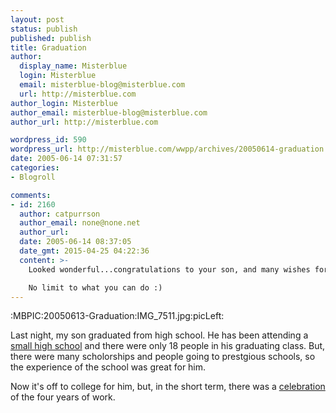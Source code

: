 ```yaml
---
layout: post
status: publish
published: publish
title: Graduation
author:
  display_name: Misterblue
  login: Misterblue
  email: misterblue-blog@misterblue.com
  url: http://misterblue.com
author_login: Misterblue
author_email: misterblue-blog@misterblue.com
author_url: http://misterblue.com

wordpress_id: 590
wordpress_url: http://misterblue.com/wwpp/archives/20050614-graduation
date: 2005-06-14 07:31:57
categories:
- Blogroll

comments:
- id: 2160
  author: catpurrson
  author_email: none@none.net
  author_url: 
  date: 2005-06-14 08:37:05
  date_gmt: 2015-04-25 04:22:36
  content: >-
    Looked wonderful...congratulations to your son, and many wishes for success.

    No limit to what you can do :)
---
```

:MBPIC:20050613-Graduation:IMG_7511.jpg:picLeft:
<p>
Last night, my son graduated from high school.
He has been attending a
<a href="http://nwacademy.org">small high school</a>
and there were only 18 people in his graduating class.
But, there were many scholorships and people going to prestgious schools,
so the experience of the school was great for him.
</p>
<p>
Now it's off to college for him, but, in the short term,
there was a
<a href="http://pics.misterblue.com/20050613-Graduation/">celebration</a>
of the four years of work.
</p>

